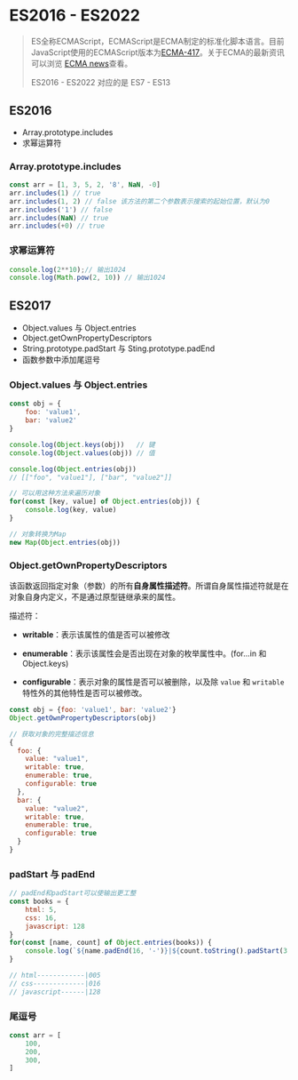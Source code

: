 # ES2016 - ES2022

> ES全称ECMAScript，ECMAScript是ECMA制定的标准化脚本语言。目前JavaScript使用的ECMAScript版本为[ECMA-417](https://link.juejin.cn/?target=https%3A%2F%2Fecma-international.org%2Fpublications%2Fstandards%2FEcma-417.htm)。关于ECMA的最新资讯可以浏览 [ECMA news](https://link.juejin.cn/?target=https%3A%2F%2Fwww.ecma-international.org%2Fnews%2Findex.html)查看。
>
> ES2016 - ES2022 对应的是 ES7 - ES13

## ES2016

* Array.prototype.includes
* 求幂运算符

### Array.prototype.includes

```js
const arr = [1, 3, 5, 2, '8', NaN, -0]
arr.includes(1) // true
arr.includes(1, 2) // false 该方法的第二个参数表示搜索的起始位置，默认为0
arr.includes('1') // false
arr.includes(NaN) // true
arr.includes(+0) // true
```

### 求幂运算符

```js
console.log(2**10);// 输出1024
console.log(Math.pow(2, 10)) // 输出1024
```

## ES2017

- Object.values 与 Object.entries
- Object.getOwnPropertyDescriptors
- String.prototype.padStart 与 Sting.prototype.padEnd
- 函数参数中添加尾逗号

### Object.values 与 Object.entries

```js
const obj = {
    foo: 'value1',
    bar: 'value2'
}

console.log(Object.keys(obj))   // 键
console.log(Object.values(obj)) // 值

console.log(Object.entries(obj))
// [["foo", "value1"], ["bar", "value2"]]

// 可以用这种方法来遍历对象
for(const [key, value] of Object.entries(obj)) {
    console.log(key, value)
}

// 对象转换为Map
new Map(Object.entries(obj))
```

### Object.getOwnPropertyDescriptors

该函数返回指定对象（参数）的所有**自身属性描述符**。所谓自身属性描述符就是在对象自身内定义，不是通过原型链继承来的属性。

描述符：

* **writable**：表示该属性的值是否可以被修改

* **enumerable**：表示该属性会是否出现在对象的枚举属性中。(for...in 和 Object.keys)

* **configurable**：表示对象的属性是否可以被删除，以及除 `value` 和 `writable` 特性外的其他特性是否可以被修改。

```js
const obj = {foo: 'value1', bar: 'value2'}
Object.getOwnPropertyDescriptors(obj)

// 获取对象的完整描述信息
{
  foo: {
    value: "value1",
    writable: true,
    enumerable: true,
    configurable: true
  },
  bar: {
    value: "value2",
    writable: true,
    enumerable: true,
    configurable: true
  }
}
```

### padStart 与 padEnd

```js
// padEnd和padStart可以使输出更工整
const books = {
    html: 5,
    css: 16,
    javascript: 128
}
for(const [name, count] of Object.entries(books)) {
    console.log(`${name.padEnd(16, '-')}|${count.toString().padStart(3, '0')}`)
}

// html------------|005
// css-------------|016
// javascript------|128
```

### 尾逗号

```js
const arr = [
    100,
    200,
    300,
]
```

